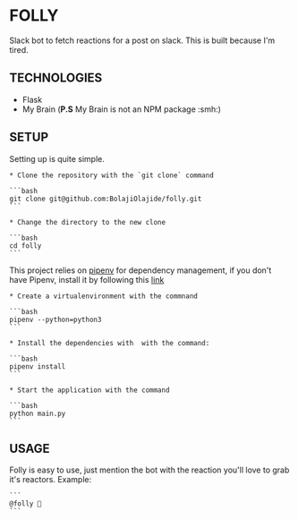 # FOLLY

Slack bot to fetch reactions for a post on slack. This is built because I'm tired.

## TECHNOLOGIES

- Flask
- My Brain (**P.S** My Brain is not an NPM package :smh:)

## SETUP

Setting up is quite simple.

    * Clone the repository with the `git clone` command

    ```bash
    git clone git@github.com:BolajiOlajide/folly.git
    ```

    * Change the directory to the new clone

    ```bash
    cd folly
    ```

This project relies on [pipenv](https://docs.pipenv.org/en/latest/) for dependency management, if you don't have Pipenv, install it by following this [link](https://docs.pipenv.org/en/latest/)

    * Create a virtualenvironment with the commnand

    ```bash
    pipenv --python=python3
    ```

    * Install the dependencies with  with the command:

    ```bash
    pipenv install
    ```

    * Start the application with the command

    ```bash
    python main.py
    ```

## USAGE

Folly is easy to use, just mention the bot with the reaction you'll love to grab it's reactors.
Example:

    ```
    @folly 🚀
    ```

